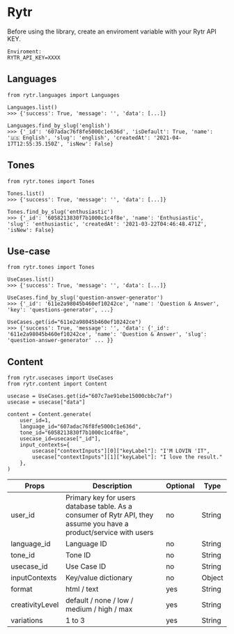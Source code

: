 # Rytr

Before using the library, create an enviroment variable with your Rytr API KEY.

```
Enviroment:
RYTR_API_KEY=XXXX
```


## Languages

```
from rytr.languages import Languages

Languages.list()
>>> {'success': True, 'message': '', 'data': [...]}

Languages.find_by_slug('english')
>>> {'_id': '607adac76f8fe5000c1e636d', 'isDefault': True, 'name': '🇺🇸 English', 'slug': 'english', 'createdAt': '2021-04-17T12:55:35.150Z', 'isNew': False}
```

## Tones
```
from rytr.tones import Tones

Tones.list()
>>> {'success': True, 'message': '', 'data': [...]}

Tones.find_by_slug('enthusiastic')
>>> {'_id': '6058213830f7b1000c1c4f8e', 'name': 'Enthusiastic', 'slug': 'enthusiastic', 'createdAt': '2021-03-22T04:46:48.471Z', 'isNew': False}
```

## Use-case

```
from rytr.tones import Tones

UseCases.list()
>>> {'success': True, 'message': '', 'data': [...]}

UseCases.find_by_slug('question-answer-generator')
>>> {'_id': '611e2a98045b460ef10242ce', 'name': 'Question & Answer', 'key': 'questions-generator', ...}

UseCases.get(id="611e2a98045b460ef10242ce")
>>> {'success': True, 'message': '', 'data': {'_id': '611e2a98045b460ef10242ce', 'name': 'Question & Answer', 'slug': 'question-answer-generator' ... }}
```

## Content

```
from rytr.usecases import UseCases
from rytr.content import Content

usecase = UseCases.get(id="607c7ae91ebe15000cbbc7af")
usecase = usecase["data"]

content = Content.generate(
    user_id=1,
    language_id="607adac76f8fe5000c1e636d",
    tone_id="6058213830f7b1000c1c4f8e",
    usecase_id=usecase["_id"],
    input_contexts={
        usecase["contextInputs"][0]["keyLabel"]: "I'M LOVIN 'IT",
        usecase["contextInputs"][1]["keyLabel"]: "I love the result."
    },
)
```

| Props | Description | Optional |Type|
| --- | --- | --- |--- |
| user_id | Primary key for users database table. As a consumer of Rytr API, they assume you have a product/service with users | no | String|
| language_id | Language ID | no |String |
| tone_id | Tone ID | no | String|
| usecase_id |  Use Case ID | no | String|
| inputContexts | Key/value dictionary | no | Object |
| format | html / text  | yes | String |
| creativityLevel | default / none / low / medium / high / max | yes | String|
| variations | 1 to 3 | yes | String|

